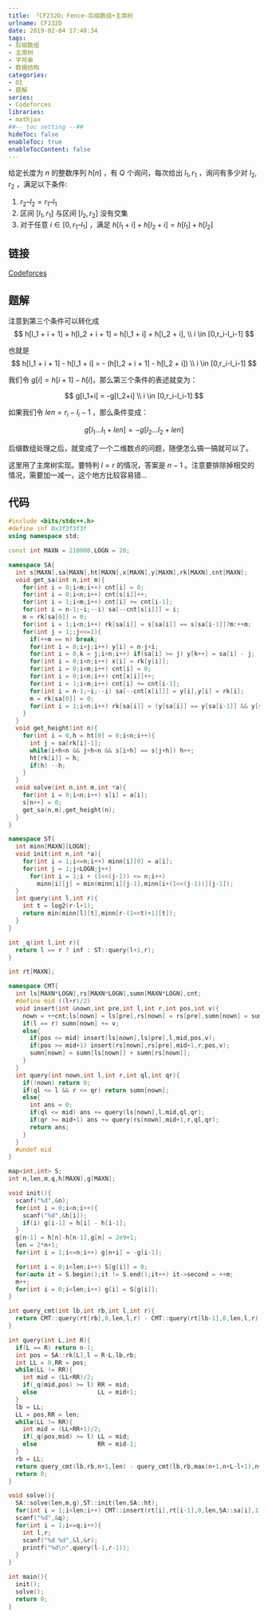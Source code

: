 ```yaml
---
title: 「CF232D」Fence-后缀数组+主席树
urlname: CF232D
date: 2019-02-04 17:48:34
tags:
- 后缀数组
- 主席树
- 字符串
- 数据结构
categories: 
- OI
- 题解
series:
- Codeforces
libraries:
- mathjax 
##-- toc setting --##
hideToc: false
enableToc: true
enableTocContent: false
---
```


给定长度为 $n$ 的整数序列 $h[n]$ ，有 $Q$ 个询问，每次给出 $l_1,r_1$  ，​询问有多少对 $l_2,r_2$ ，满足以下条件:

1. $r_2 – l_2 = r_1 – l_1$
2. 区间 $[l_1, r_1]$ 与区间 $[l_2, r_2]$ 没有交集
3. 对于任意 $i \in [0,r_1 – l_1]$ ，满足 $h[l_1 + i] + h[l_2 + i] = h[l_1] + h[l_2]$

<!--more-->

## 链接

[Codeforces](http://codeforces.com/problemset/problem/232/D)

## 题解

注意到第三个条件可以转化成 
$$
h[l_1 + i + 1] + h[l_2 + i + 1] = h[l_1 + i] + h[l_2 + i],
\\ i \in [0,r_i-l_i-1]
$$

也就是
$$
h[l_1 + i + 1] - h[l_1 + i] = - (h[l_2 + i + 1]  - h[l_2 + i])
\\ i \in [0,r_i-l_i-1]
$$

我们令 $g[i] = h[i+1] - h[i]$，那么第三个条件的表述就变为：

$$
g[l_1+i] =  -g[l_2+i]
\\ i \in [0,r_i-l_i-1]
$$

如果我们令 $len = r_i-l_i-1$ ，那么条件变成：

$$
g[l_1...l_1+len] = - g[l_2...l_2+len]
$$

后缀数组处理之后，就变成了一个二维数点的问题，随便怎么搞一搞就可以了。

这里用了主席树实现。要特判 $l = r$ 的情况，答案是 $n-1$ 。注意要排除掉相交的情况，需要加一减一，这个地方比较容易错...

## 代码


```cpp
#include <bits/stdc++.h>
#define inf 0x3f3f3f3f
using namespace std;

const int MAXN = 210000,LOGN = 20;

namespace SA{
  int s[MAXN],sa[MAXN],ht[MAXN],x[MAXN],y[MAXN],rk[MAXN],cnt[MAXN];
  void get_sa(int n,int m){
    for(int i = 0;i<m;i++) cnt[i] = 0;
    for(int i = 0;i<n;i++) cnt[s[i]]++;
    for(int i = 1;i<m;i++) cnt[i] += cnt[i-1];
    for(int i = n-1;~i;--i) sa[--cnt[s[i]]] = i;
    m = rk[sa[0]] = 0;
    for(int i = 1;i<n;i++) rk[sa[i]] = s[sa[i]] == s[sa[i-1]]?m:++m;
    for(int j = 1;;j<<=1){
      if(++m == n) break;
      for(int i = 0;i<j;i++) y[i] = n-j+i;
      for(int i = 0,k = j;i<n;i++) if(sa[i] >= j) y[k++] = sa[i] - j;
      for(int i = 0;i<n;i++) x[i] = rk[y[i]];
      for(int i = 0;i<m;i++) cnt[i] = 0;
      for(int i = 0;i<n;i++) cnt[x[i]]++;
      for(int i = 1;i<m;i++) cnt[i] += cnt[i-1];
      for(int i = n-1;~i;--i) sa[--cnt[x[i]]] = y[i],y[i] = rk[i];
      m = rk[sa[0]] = 0;
      for(int i = 1;i<n;i++) rk[sa[i]] = (y[sa[i]] == y[sa[i-1]] && y[sa[i]+j] == y[sa[i-1]+j]?m:++m);
    }
  }
  void get_height(int n){
    for(int i = 0,h = ht[0] = 0;i<n;i++){
      int j = sa[rk[i]-1];
      while(i+h<n && j+h<n && s[i+h] == s[j+h]) h++;
      ht[rk[i]] = h;
      if(h) --h;
    }
  }
  void solve(int n,int m,int *a){
    for(int i = 0;i<n;i++) s[i] = a[i];
    s[n++] = 0;
    get_sa(n,m),get_height(n);
  }
}

namespace ST{
  int minn[MAXN][LOGN];
  void init(int n,int *a){
    for(int i = 1;i<=n;i++) minn[i][0] = a[i];
    for(int j = 1;j<LOGN;j++)
      for(int i = 1;i + (1<<(j-1)) <= n;i++)
        minn[i][j] = min(minn[i][j-1],minn[i+(1<<(j-1))][j-1]);
  }
  int query(int l,int r){
    int t = log2(r-l+1);
    return min(minn[l][t],minn[r-(1<<t)+1][t]);
  }
}

int _q(int l,int r){
  return l == r ? inf : ST::query(l+1,r);
}

int rt[MAXN];

namespace CMT{
  int ls[MAXN*LOGN],rs[MAXN*LOGN],sumn[MAXN*LOGN],cnt;
  #define mid ((l+r)/2)
  void insert(int &nown,int pre,int l,int r,int pos,int v){
    nown = ++cnt;ls[nown] = ls[pre],rs[nown] = rs[pre],sumn[nown] = sumn[pre];
    if(l == r) sumn[nown] += v;
    else{
      if(pos <= mid) insert(ls[nown],ls[pre],l,mid,pos,v);
      if(pos >= mid+1) insert(rs[nown],rs[pre],mid+1,r,pos,v);
      sumn[nown] = sumn[ls[nown]] + sumn[rs[nown]];
    }
  }
  int query(int nown,int l,int r,int ql,int qr){
    if(!nown) return 0;
    if(ql <= l && r <= qr) return sumn[nown];
    else{
      int ans = 0;
      if(ql <= mid) ans += query(ls[nown],l,mid,ql,qr);
      if(qr >= mid+1) ans += query(rs[nown],mid+1,r,ql,qr);
      return ans;
    }
  }
  #undef mid
}

map<int,int> S;
int n,len,m,q,h[MAXN],g[MAXN];

void init(){
  scanf("%d",&n);
  for(int i = 0;i<n;i++){
    scanf("%d",&h[i]);
    if(i) g[i-1] = h[i] - h[i-1];
  }
  g[n-1] = h[n]-h[n-1],g[n] = 2e9+1;
  len = 2*n+1;
  for(int i = 1;i<=n;i++) g[n+i] = -g[i-1];

  for(int i = 0;i<len;i++) S[g[i]] = 0;
  for(auto it = S.begin();it != S.end();it++) it->second = ++m; 
  m++;
  for(int i = 0;i<len;i++) g[i] = S[g[i]];
}

int query_cmt(int lb,int rb,int l,int r){
  return CMT::query(rt[rb],0,len,l,r) - CMT::query(rt[lb-1],0,len,l,r);
}

int query(int L,int R){
  if(L == R) return n-1;
  int pos = SA::rk[L],l = R-L,lb,rb;
  int LL = 0,RR = pos;
  while(LL != RR){
    int mid = (LL+RR)/2;
    if(_q(mid,pos) >= l) RR = mid;
    else                 LL = mid+1;
  }
  lb = LL;
  LL = pos,RR = len;
  while(LL != RR){
    int mid = (LL+RR+1)/2;
    if(_q(pos,mid) >= l) LL = mid;
    else                 RR = mid-1;
  }
  rb = LL;
  return query_cmt(lb,rb,n+1,len) - query_cmt(lb,rb,max(n+1,n+L-l+1),n+R+1);
  return 0;
}

void solve(){
  SA::solve(len,m,g),ST::init(len,SA::ht);
  for(int i = 1;i<len;i++) CMT::insert(rt[i],rt[i-1],0,len,SA::sa[i],1);
  scanf("%d",&q);
  for(int i = 1;i<=q;i++){
    int l,r;
    scanf("%d %d",&l,&r);
    printf("%d\n",query(l-1,r-1));
  }
}

int main(){
  init();
  solve();
  return 0;
}
```
	


